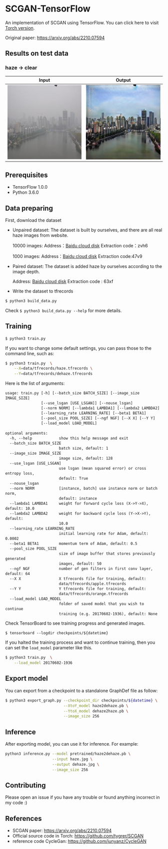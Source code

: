 # SCGAN-TensorFlow
An implementation of SCGAN using TensorFlow. You can click here to visit [Torch version](https://github.com/tygrer/SCGAN).

Original paper: https://arxiv.org/abs/2210.07594

## Results on test data


### haze -> clear

| Input | Output |
|-------|--------|
|![haze2clear_1](samples/real_haze.jpg) | ![haze2clear_1](samples/fake_haze2dehaze.png)| 

## Prerequisites
* TensorFlow 1.0.0
* Python 3.6.0

## Data preparing
First, download the dataset
* Unpaired dataset: The dataset is built by ourselves, and there are all real haze images from website.

    10000 images:
    Address：[Baidu cloud disk](https://pan.baidu.com/s/18Zjm93sZHPHyqgHwlLa-SA)  Extraction code：zvh6

    1000  images:
    Address：[Baidu cloud disk](https://pan.baidu.com/s/1BZ2EZS19nYlYEz5J-2Tt6A)  Extraction code:47v9 

* Paired dataset: The dataset is added haze by ourselves according to the image depth. 
    
    Address: [Baidu cloud disk](https://pan.baidu.com/s/115OUlSkuYkRUOuGMDREkVg) Extraction code : 63xf

    
* Write the dataset to tfrecords

```bash
$ python3 build_data.py
```

Check `$ python3 build_data.py --help` for more details.

## Training

```bash
$ python3 train.py
```

If you want to change some default settings, you can pass those to the command line, such as:

```bash
$ python3 train.py  \
    --X=data/tfrecords/haze.tfrecords \
    --Y=data/tfrecords/dehaze.tfrecords
```

Here is the list of arguments:
```
usage: train.py [-h] [--batch_size BATCH_SIZE] [--image_size IMAGE_SIZE]
                [--use_lsgan [USE_LSGAN]] [--nouse_lsgan]
                [--norm NORM] [--lambda1 LAMBDA1] [--lambda2 LAMBDA2]
                [--learning_rate LEARNING_RATE] [--beta1 BETA1]
                [--pool_size POOL_SIZE] [--ngf NGF] [--X X] [--Y Y]
                [--load_model LOAD_MODEL]

optional arguments:
  -h, --help            show this help message and exit
  --batch_size BATCH_SIZE
                        batch size, default: 1
  --image_size IMAGE_SIZE
                        image size, default: 128
  --use_lsgan [USE_LSGAN]
                        use lsgan (mean squared error) or cross entropy loss,
                        default: True
  --nouse_lsgan
  --norm NORM           [instance, batch] use instance norm or batch norm,
                        default: instance
  --lambda1 LAMBDA1     weight for forward cycle loss (X->Y->X), default: 10.0
  --lambda2 LAMBDA2     weight for backward cycle loss (Y->X->Y), default:
                        10.0
  --learning_rate LEARNING_RATE
                        initial learning rate for Adam, default: 0.0002
  --beta1 BETA1         momentum term of Adam, default: 0.5
  --pool_size POOL_SIZE
                        size of image buffer that stores previously generated
                        images, default: 50
  --ngf NGF             number of gen filters in first conv layer, default: 64
  --X X                 X tfrecords file for training, default:
                        data/tfrecords/apple.tfrecords
  --Y Y                 Y tfrecords file for training, default:
                        data/tfrecords/orange.tfrecords
  --load_model LOAD_MODEL
                        folder of saved model that you wish to continue
                        training (e.g. 20170602-1936), default: None
```

Check TensorBoard to see training progress and generated images.

```
$ tensorboard --logdir checkpoints/${datetime}
```

If you halted the training process and want to continue training, then you can set the `load_model` parameter like this.

```bash
$ python3 train.py  \
    --load_model 20170602-1936
```

## Export model
You can export from a checkpoint to a standalone GraphDef file as follow:

```bash
$ python3 export_graph.py --checkpoint_dir checkpoints/${datetime} \
                          --XtoY_model haze2dehaze.pb \
                          --YtoX_model dehaze2haze.pb \
                          --image_size 256
```


## Inference
After exporting model, you can use it for inference. For example:

```bash
python3 inference.py --model pretrained/haze2dehaze.pb \
                     --input haze.jpg \
                     --output dehaze.jpg \
                     --image_size 256
```


## Contributing
Please open an issue if you have any trouble or found anything incorrect in my code :)


## References

* SCGAN paper: https://arxiv.org/abs/2210.07594
* Official source code in Torch: https://github.com/tygrer/SCGAN
* reference code CycleGan: https://github.com/junyanz/CycleGAN
